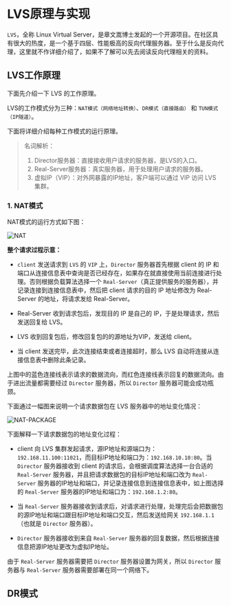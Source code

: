 # LVS原理与实现

`LVS`，全称 Linux Virtual Server，是章文嵩博士发起的一个开源项目。在社区具有很大的热度，是一个基于四层、性能极高的反向代理服务器。至于什么是反向代理，这里就不作详细介绍了，如果不了解可以先去阅读反向代理相关的资料。

## LVS工作原理

下面先介绍一下 LVS 的工作原理。

LVS的工作模式分为三种：`NAT模式（网络地址转换）`、`DR模式（直接路由）` 和 `TUN模式（IP隧道）`。

下面将详细介绍每种工作模式的运行原理。

>   名词解析：
>
>   1.  Director服务器：直接接收用户请求的服务器，是LVS的入口。
>   2.  Real-Server服务器：真实服务器，用于处理用户请求的服务器。
>   3.  虚拟IP（VIP）：对外网暴露的IP地址，客户端可以通过 VIP 访问 LVS 集群。

### 1. NAT模式

NAT模式的运行方式如下图：

![NAT](https://raw.githubusercontent.com/liexusong/linux-source-code-analyze/master/images/nat-arch.jpg)

__整个请求过程示意：__

*   `client` 发送请求到 `LVS` 的 `VIP` 上，`Director` 服务器首先根据 client 的 IP 和端口从连接信息表中查询是否已经存在，如果存在就直接使用当前连接进行处理。否则根据负载算法选择一个 `Real-Server`（真正提供服务的服务器），并记录连接到连接信息表中，然后把 client 请求的目的 IP 地址修改为 Real-Server 的地址，将请求发给 Real-Server。

*   Real-Server 收到请求包后，发现目的 IP 是自己的 IP，于是处理请求，然后发送回复给 LVS。

*   LVS 收到回复包后，修改回复包的的源地址为VIP，发送给 client。

*   当 client 发送完毕，此次连接结束或者连接超时，那么 LVS 自动将连接从连接信息表中删除此条记录。

上图中的蓝色连接线表示请求的数据流向，而红色连接线表示回复的数据流向。由于进出流量都需要经过 `Director` 服务器，所以 `Director` 服务器可能会成功瓶颈。

下面通过一幅图来说明一个请求数据包在 LVS 服务器中的地址变化情况：

![NAT-PACKAGE](https://raw.githubusercontent.com/liexusong/linux-source-code-analyze/master/images/nat-package.jpg)

下面解释一下请求数据包的地址变化过程：

*   client 向 LVS 集群发起请求，源IP地址和源端口为：`192.168.11.100:11021`，而目标IP地址和端口为：`192.168.10.10:80`。当 `Director` 服务器接收到 client 的请求后，会根据调度算法选择一台合适的 `Real-Server` 服务器，并且把请求数据包的目标IP地址和端口改为 `Real-Server` 服务器的IP地址和端口，并记录连接信息到连接信息表中，如上图选择的 `Real-Server` 服务器的IP地址和端口为：`192.168.1.2:80`。

*   当 `Real-Server` 服务器接收到请求后，对请求进行处理，处理完后会把数据包的源IP地址和端口跟目标IP地址和端口交互，然后发送给网关 `192.168.1.1`（也就是 `Director` 服务器）。

*   `Director` 服务器接收到来自 `Real-Server` 服务器的回复数据，然后根据连接信息把源IP地址更改为虚拟IP地址。

由于 `Real-Server` 服务器需要把 `Director` 服务器设置为网关，所以 `Director` 服务器与 `Real-Server` 服务器需要部署在同一个网络下。

## DR模式

